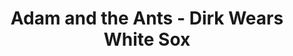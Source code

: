 ---
title: Adam and the Ants - Dirk Wears White Sox
guest: Vic Galloway
number: 21
description: This month we are joined by DJ Vic Galloway to review Adam and The Ants debut album, "Dirk Wears White Sox". Is this an album for ANTS? Listen and find out!
link-mp3: http://feeds.soundcloud.com/stream/208845250-radio4scotland-hmm-interesting-choice-ep21-brokencyde-im-not-a-fan-but-the-kids-like-it.mp3
duration: "00:43:33"
byte-length: 104535534
pub-date: Thu, 04 Jun 2015 22:21:48 GMT
soundcloud-id: 208845250
---